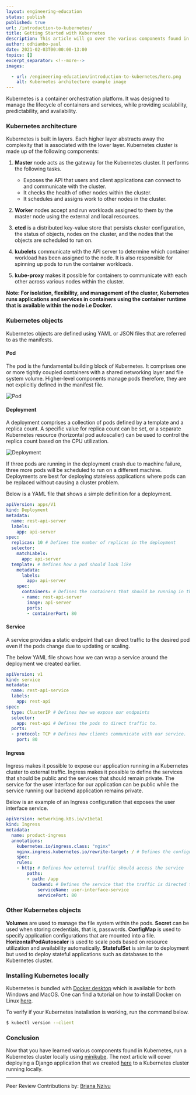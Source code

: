 ```yaml
---
layout: engineering-education
status: publish
published: true
url: /introduction-to-kubernetes/
title: Getting Started with Kubernetes
description: This article will go over the various components found in Kubernetes architecture. We will include example YAML and JSON files used for deployment.
author: odhiambo-paul
date: 2021-02-03T00:00:00-13:00
topics: []
excerpt_separator: <!--more-->
images:

  - url: /engineering-education/introduction-to-kubernetes/hero.png
    alt: Kubernetes architecture example image
---
```

Kubernetes is a container orchestration platform. It was designed to manage the lifecycle of containers and services, while providing scalability, predictability, and availability.
<!--more-->
### Kubernetes architecture
Kubernetes is built in layers. Each higher layer abstracts away the complexity that is associated with the lower layer. Kubernetes cluster is made up of the following components:

1. **Master** node acts as the gateway for the Kubernetes cluster. It performs the following tasks.
   - Exposes the API that users and client applications can connect to and communicate with the cluster.
   - It checks the health of other nodes within the cluster.
   - It schedules and assigns work to other nodes in the cluster.

2. **Worker** nodes accept and run workloads assigned to them by the master node using the external and local resources.

3. **etcd** is a distributed key-value store that persists cluster configuration, the status of objects, nodes on the cluster, and the nodes that the objects are scheduled to run on.

4. **kubelets** communicate with the API server to determine which container workload has been assigned to the node. It is also responsible for spinning up pods to run the container workloads.

5. **kube-proxy** makes it possible for containers to communicate with each other across various nodes within the cluster.

**Note: For isolation, flexibility, and management of the cluster, Kubernetes runs applications and services in containers using the container runtime that is available within the node i.e Docker.**

### Kubernetes objects
Kubernetes objects are defined using YAML or JSON files that are referred to as the manifests.

#### Pod
The pod is the fundamental building block of Kubernetes. It comprises one or more tightly coupled containers with a shared networking layer and file system volume. Higher-level components manage pods therefore, they are not explicitly defined in the manifest file.

![Pod](/introduction-to-kubernetes/pod.png)

#### Deployment
A deployment comprises a collection of pods defined by a template and a replica count. A specific value for replica count can be set, or a separate Kubernetes resource (horizontal pod autoscaller) can be used to control the replica count based on the CPU utilization.

![Deployment](/introduction-to-kubernetes/deployment.png)

If three pods are running in the deployment crash due to machine failure, three more pods will be scheduled to run on a different machine. Deployments are best for deploying stateless applications where pods can be replaced without causing a cluster problem.

Below is a YAML file that shows a simple definition for a deployment.
```yaml
apiVersion: apps/V1
kind: Deployment
metadata: 
  name: rest-api-server
  labels: 
    app: api-server
spec:
  replicas: 10 # Defines the number of replicas in the deployment
  selector:
    matchLabels:
      app: api-server
  template: # Defines how a pod should look like
    metadata:
      labels:
        app: api-server
    spec:
      containers: # Defines the containers that should be running in the pod
      - name: rest-api-server
        image: api-server
        ports:
        - containerPort: 80
```

#### Service
A service provides a static endpoint that can direct traffic to the desired pod even if the pods change due to updating or scaling.

The below YAML file shows how we can wrap a service around the deployment we created earlier.
```yaml
apiVersion: v1
kind: service
metadata:
  name: rest-api-service
  labels:
    app: rest-api
spec:
  type: ClusterIP # Defines how we expose our endpoints
  selector:
    app: rest-api # Defines the pods to direct traffic to.
  ports:
  - protocol: TCP # Defines how clients communicate with our service.
    port: 80

```

#### Ingress
Ingress makes it possible to expose our application running in a Kubernetes cluster to external traffic. Ingress makes it possible to define the services that should be public and the services that should remain private. The service for the user interface for our application can be public while the service running our backend application remains private.

Below is an example of an Ingress configuration that exposes the user interface service.
```yaml
apiVersion: networking.k8s.io/v1beta1
kind: Ingress
metadata:
  name: product-ingress
  annotations:
    kubernetes.io/ingress.class: "nginx"
    nginx.ingress.kubernetes.io/rewrite-target: / # Defines the configuration for the ingress controller.
    spec:
    rules:
    - http: # Defines how external traffic should access the service
        paths:
        - path: /app
          backend: # Defines the service that the traffic is directed to.
            serviceName: user-interface-service
            servicePort: 80

```

### Other Kubernetes objects
**Volumes** are used to manage the file system within the pods. 
**Secret** can be used when storing credentials, that is, passwords.
**ConfigMap** is used to specify application configurations that are mounted into a file.
**HorizontalPodAutoscaler** is used to scale pods based on resource utilization and availability automatically.
**StatefulSet** is similar to deployment but used to deploy stateful applications such as databases to the Kubernetes cluster.

### Installing Kubernetes locally
Kubernetes is bundled with [Docker desktop](https://www.docker.com/products/docker-desktop) which is available for both Windows and MacOS. One can find a tutorial on how to install Docker on Linux [here](https://kubernetes.io/docs/tasks/tools/install-kubectl/).

To verify if your Kubernetes installation is working, run the command below.
```bash
$ kubectl version --client
```

### Conclusion
Now that you have learned various components found in Kubernetes, run a Kubernetes cluster locally using [minikube](https://minikube.sigs.k8s.io/docs/start/). The next article will cover deploying a Django application that we created [here](/django-crud-api/) to a Kubernetes cluster running locally.

---
Peer Review Contributions by: [Briana Nzivu](/engineering-education/authors/briana-nzivu/)
